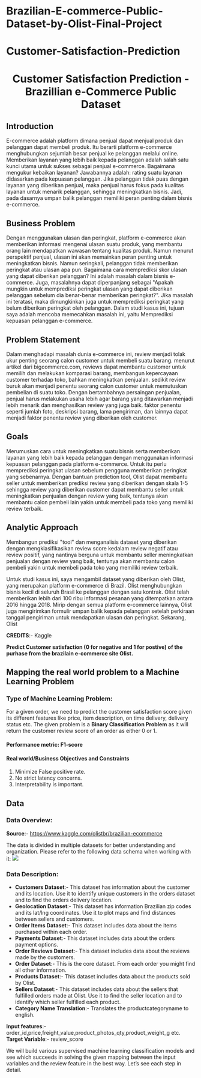 # Brazilian-E-commerce-Public-Dataset-by-Olist-Final-Project

# Customer-Satisfaction-Prediction

# <center>Customer Satisfaction Prediction - Brazillian e-Commerce Public Dataset</center>

## Introduction
E-commerce adalah platform dimana penjual dapat menjual produk dan pelanggan dapat membeli produk. Itu berarti platform e-commerce menghubungkan sejumlah besar penjual ke pelanggan melalui online. Memberikan layanan yang lebih baik kepada pelanggan adalah salah satu kunci utama untuk sukses sebagai penjual e-commerce.
Bagaimana mengukur kebaikan layanan?
Jawabannya adalah: rating suatu layanan didasarkan pada kepuasan pelanggan. Jika pelanggan tidak puas dengan layanan yang diberikan penjual, maka penjual harus fokus pada kualitas layanan untuk menarik pelanggan, sehingga meningkatkan bisnis. Jadi, pada dasarnya umpan balik pelanggan memiliki peran penting dalam bisnis e-commerce.

## Business Problem
Dengan menggunakan ulasan dan peringkat, platform e-commerce akan memberikan informasi mengenai ulasan suatu produk, yang membantu orang lain mendapatkan wawasan tentang kualitas produk. Namun menurut perspektif penjual, ulasan ini akan memainkan peran penting untuk meningkatkan bisnis. Namun seringkali, pelanggan tidak memberikan peringkat atau ulasan apa pun. Bagaimana cara memprediksi skor ulasan yang dapat diberikan pelanggan? Ini adalah masalah dalam bisnis e-commerce. Juga, masalahnya dapat diperpanjang sebagai "Apakah mungkin untuk memprediksi peringkat ulasan yang dapat diberikan pelanggan sebelum dia benar-benar memberikan peringkat?". Jika masalah ini teratasi, maka dimungkinkan juga untuk memprediksi peringkat yang belum diberikan peringkat oleh pelanggan. Dalam studi kasus ini, tujuan saya adalah mencoba memecahkan masalah ini, yaitu Memprediksi kepuasan pelanggan e-commerce.

## Problem Statement
Dalam menghadapi masalah dunia e-commerce ini, review menjadi tolak ukur penting seorang calon customer untuk membeli suatu barang. menurut artikel dari bigcommerce.com, reviews dapat membantu customer untuk memilih dan melakukan komparasi barang, membangun kepercayaan customer terhadap toko, bahkan meningkatkan penjualan. sedikit review buruk akan menjadi penentu seorang calon customer untuk memutuskan pembelian di suatu toko. Dengan bertambahnya persaingan penjualan, penjual harus melakukan usaha lebih agar barang yang ditawarkan menjadi lebih menarik dan menghasilkan review yang juga baik. faktor penentu seperti jumlah foto, deskripsi barang, lama pengiriman, dan lainnya dapat menjadi faktor penentu review yang diberikan oleh customer.

## Goals
Merumuskan cara untuk meningkatkan suatu bisnis serta memberikan layanan yang lebih baik kepada pelanggan dengan menggunakan informasi kepuasan pelanggan pada platform e-commerce. Untuk itu perlu memprediksi peringkat ulasan sebelum pengguna memberikan peringkat yang sebenarnya.  Dengan bantuan prediction tool, Olist dapat membantu seller untuk memberikan prediksi review yang diberikan dengan skala 1-5 sehingga review yang diberikan customer dapat membantu seller untuk meningkatkan penjualan dengan review yang baik, tentunya akan membantu calon pembeli lain yakin untuk membeli pada toko yang memiliki review terbaik.

## Analytic Approach
Membangun prediksi "tool" dan menganalisis dataset yang diberikan dengan mengklasifikasikan review score kedalam review negatif atau review positif, yang nantinya berguna untuk membantu seller meningkatkan penjualan dengan review yang baik, tentunya akan membantu calon pembeli yakin untuk membeli pada toko yang memiliki review terbaik.

Untuk studi kasus ini, saya mengambil dataset yang diberikan oleh Olist, yang merupakan platform e-commerce di Brazil. Olist menghubungkan bisnis kecil di seluruh Brasil ke pelanggan dengan satu kontrak. Olist telah memberikan lebih dari 100 ribu informasi pesanan yang ditempatkan antara 2016 hingga 2018. Mirip dengan semua platform e-commerce lainnya, Olist juga mengirimkan formulir umpan balik kepada pelanggan setelah perkiraan tanggal pengiriman untuk mendapatkan ulasan dan peringkat. Sekarang, Olist

**CREDITS**:- Kaggle

**Predict Customer satisfaction (0 for negative and 1 for postive) of the purhase from the brazilain e-commerce site Olist.**

## Mapping the real world problem to a Machine Learning Problem
### Type of Machine Learning Problem:

For a given order, we need to predict the customer satisfaction score given its different features like price, item description, on time delivery, delivery status etc. 
The given problem is a **Binary Classification Problem** as it will return the customer review score of an order as either 0 or 1.

#### Performance metric: F1-score
#### Real world/Business Objectives and Constraints
  1. Minimize False positive rate.
  2. No strict latency concerns.
  3. Interpretability is important.

## Data
### Data Overview:
**Source**:- https://www.kaggle.com/olistbr/brazilian-ecommerce

The data is divided in multiple datasets for better understanding and organization. Please refer to the following data schema when working with it:
<img src="https://i.imgur.com/HRhd2Y0.png" />

### Data Description:
* **Customers Dataset**:-
This dataset has information about the customer and its location. Use it to identify unique customers in the orders dataset and to find the orders delivery location.
* **Geolocation Dataset**:-
This dataset has information Brazilian zip codes and its lat/lng coordinates. Use it to plot maps and find distances between sellers and customers.
* **Order Items Dataset**:-
This dataset includes data about the items purchased within each order.
* **Payments Dataset**:-
This dataset includes data about the orders payment options.
* **Order Reviews Dataset**:-
This dataset includes data about the reviews made by the customers.
* **Order Dataset**:-
This is the core dataset. From each order you might find all other information.
* **Products Dataset**:-
This dataset includes data about the products sold by Olist.
* **Sellers Dataset**:-
This dataset includes data about the sellers that fulfilled orders made at Olist. Use it to find the seller location and to identify which seller fulfilled each product.
* **Category Name Translation**:-
Translates the productcategoryname to english.

**Input features**:- order_id,price,freight_value,product_photos_qty,product_weight_g etc.
**Target Variable**:- review_score

We will build various supervised machine learning classification models and see which succeeds in solving the given mapping between the input variables and the review feature in the best way. Let’s see each step in detail.
